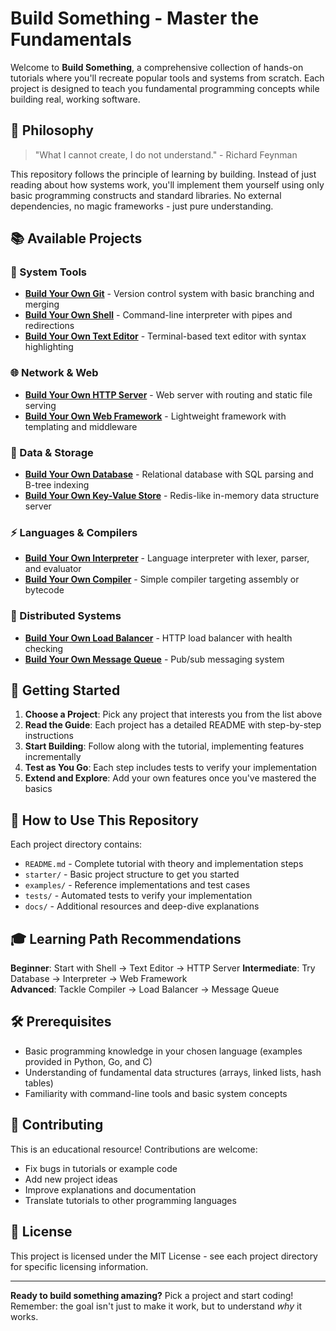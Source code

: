 # Build Something - Master the Fundamentals

Welcome to **Build Something**, a comprehensive collection of hands-on tutorials where you'll recreate popular tools and systems from scratch. Each project is designed to teach you fundamental programming concepts while building real, working software.

## 🎯 Philosophy

> "What I cannot create, I do not understand." - Richard Feynman

This repository follows the principle of learning by building. Instead of just reading about how systems work, you'll implement them yourself using only basic programming constructs and standard libraries. No external dependencies, no magic frameworks - just pure understanding.

## 📚 Available Projects

### 🔧 System Tools
- **[Build Your Own Git](./git/)** - Version control system with basic branching and merging
- **[Build Your Own Shell](./shell/)** - Command-line interpreter with pipes and redirections
- **[Build Your Own Text Editor](./editor/)** - Terminal-based text editor with syntax highlighting

### 🌐 Network & Web
- **[Build Your Own HTTP Server](./http-server/)** - Web server with routing and static file serving
- **[Build Your Own Web Framework](./web-framework/)** - Lightweight framework with templating and middleware

### 💾 Data & Storage
- **[Build Your Own Database](./database/)** - Relational database with SQL parsing and B-tree indexing
- **[Build Your Own Key-Value Store](./kv-store/)** - Redis-like in-memory data structure server

### ⚡ Languages & Compilers
- **[Build Your Own Interpreter](./interpreter/)** - Language interpreter with lexer, parser, and evaluator
- **[Build Your Own Compiler](./compiler/)** - Simple compiler targeting assembly or bytecode

### 🔄 Distributed Systems
- **[Build Your Own Load Balancer](./load-balancer/)** - HTTP load balancer with health checking
- **[Build Your Own Message Queue](./message-queue/)** - Pub/sub messaging system

## 🚀 Getting Started

1. **Choose a Project**: Pick any project that interests you from the list above
2. **Read the Guide**: Each project has a detailed README with step-by-step instructions  
3. **Start Building**: Follow along with the tutorial, implementing features incrementally
4. **Test as You Go**: Each step includes tests to verify your implementation
5. **Extend and Explore**: Add your own features once you've mastered the basics

## 📖 How to Use This Repository

Each project directory contains:
- `README.md` - Complete tutorial with theory and implementation steps
- `starter/` - Basic project structure to get you started
- `examples/` - Reference implementations and test cases
- `tests/` - Automated tests to verify your implementation
- `docs/` - Additional resources and deep-dive explanations

## 🎓 Learning Path Recommendations

**Beginner**: Start with Shell → Text Editor → HTTP Server
**Intermediate**: Try Database → Interpreter → Web Framework  
**Advanced**: Tackle Compiler → Load Balancer → Message Queue

## 🛠️ Prerequisites

- Basic programming knowledge in your chosen language (examples provided in Python, Go, and C)
- Understanding of fundamental data structures (arrays, linked lists, hash tables)
- Familiarity with command-line tools and basic system concepts

## 🤝 Contributing

This is an educational resource! Contributions are welcome:
- Fix bugs in tutorials or example code
- Add new project ideas
- Improve explanations and documentation
- Translate tutorials to other programming languages

## 📜 License

This project is licensed under the MIT License - see each project directory for specific licensing information.

---

**Ready to build something amazing?** Pick a project and start coding! Remember: the goal isn't just to make it work, but to understand *why* it works.